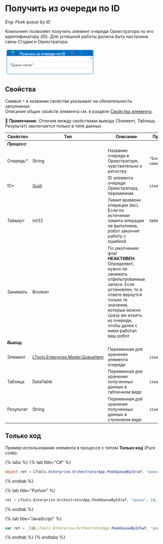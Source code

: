 # Получить из очереди по ID

*Eng: Peek queue by ID*

Компонент позволяет получить элемент очереди Оркестратора по его идентификатору (ID). Для успешной работы должна быть настроена связь Студии и Оркестратора.

![](<../../../../.gitbook/assets/peek-queue-by-id.png>) 

## Свойства
Символ `*` в названии свойства указывает на обязательность заполнения.\
Описание общих свойств элемента см. в разделе [Свойства элемента](https://docs.primo-rpa.ru/primo-rpa/primo-studio/process/elements#svoistva-elementa).

:small_blue_diamond: **Примечание**. Отличие между свойствами вывода (Элемент, Таблица, Результат) заключается только в типе данных.

| Свойство   | Тип       | Описание                 | Пример
| ---------- | --------- | ------------------------ | ------------- |
| ***Процесс:*** | | |
| Очередь\*  | String    | Название очереди в Оркестраторе, чувствительно к регистру | `"Queue name"`
| ID\*       | [Guid](https://docs.microsoft.com/ru-ru/dotnet/api/system.guid?view=net-6.0) | ID элемента очереди Оркестратора, переменная | `item_guid`
| Таймаут    | Int32     | Лимит времени операции (мс). Если по истечении лимита операция не выполнена, робот закончит работу с ошибкой | `5000`
| Занимать   | Boolean   | По умолчанию флаг **НЕАКТИВЕН**. Определяет, нужно ли занимать отфильтрованные записи. Если установлен, то в ответе вернутся только те значения, которые можно сразу же изъять из очереди, чтобы далее с ними работал ваш робот |
| ***Вывод:*** |   |   |
| Элемент    | [LTools.Enterprise.Model.QueueItem](https://docs.primo-rpa.ru/primo-rpa/g_elements/el_basic/els_orch/els_queues/datatypes) | Переменная для хранения элемента очереди | `item`
| Таблица    | DataTable | Переменная для хранения полученных данных в табличном виде | `item_table`
| Результат  | String    | Переменная для хранения полученных данных в строковом виде | `item_string`

## Только код
Пример использования элемента в процессе с типом **Только код** (Pure code):

{% tabs %}
{% tab title="C#" %}
```csharp
object ret = LTools.Enterprise.OrchestratorApp.PeekQueueById(wf, "queue", id, false);
```
{% endtab %}

{% tab title="Python" %}
```python
ret = LTools.Enterprise.OrchestratorApp.PeekQueueById(wf, "queue", id, false)
```
{% endtab %}

{% tab title="JavaScript" %}
```javascript
var ret = _lib.LTools.Enterprise.OrchestratorApp.PeekQueueById(wf, "queue", id, false);
```
{% endtab %}
{% endtabs %}
